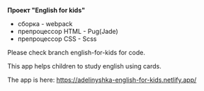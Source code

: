 **Проект "English for kids"**

* сборка - webpack
* препроцессор HTML - Pug(Jade)
* препроцессор CSS -  Scss

Please check branch english-for-kids for code.

This app helps children to study english using cards.

The app is here: https://adelinyshka-english-for-kids.netlify.app/
